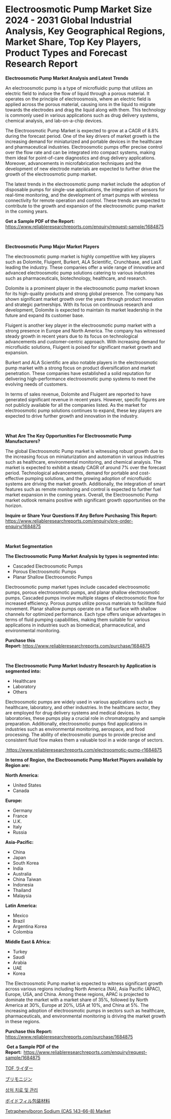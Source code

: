 <p><h1>Electroosmotic Pump Market Size 2024 - 2031 Global Industrial Analysis, Key Geographical Regions, Market Share, Top Key Players, Product Types and Forecast Research Report</h1></p><p><strong>Electroosmotic Pump Market Analysis and Latest Trends</strong></p>
<p><p>An electroosmotic pump is a type of microfluidic pump that utilizes an electric field to induce the flow of liquid through a porous material. It operates on the principle of electroosmosis, where an electric field is applied across the porous material, causing ions in the liquid to migrate towards the electrodes and drag the liquid along with them. This technology is commonly used in various applications such as drug delivery systems, chemical analysis, and lab-on-a-chip devices.</p><p>The Electroosmotic Pump Market is expected to grow at a CAGR of 8.8% during the forecast period. One of the key drivers of market growth is the increasing demand for miniaturized and portable devices in the healthcare and pharmaceutical industries. Electroosmotic pumps offer precise control over the flow rate and can be integrated into compact systems, making them ideal for point-of-care diagnostics and drug delivery applications. Moreover, advancements in microfabrication techniques and the development of new electrode materials are expected to further drive the growth of the electroosmotic pump market.</p><p>The latest trends in the electroosmotic pump market include the adoption of disposable pumps for single-use applications, the integration of sensors for real-time monitoring, and the development of smart pumps with wireless connectivity for remote operation and control. These trends are expected to contribute to the growth and expansion of the electroosmotic pump market in the coming years.</p></p>
<p><strong>Get a Sample PDF of the Report:&nbsp;</strong> <a href="https://www.reliableresearchreports.com/enquiry/request-sample/1684875">https://www.reliableresearchreports.com/enquiry/request-sample/1684875</a></p>
<p>&nbsp;</p>
<p><strong>Electroosmotic Pump Major Market Players</strong></p>
<p><p>The electroosmotic pump market is highly competitive with key players such as Dolomite, Fluigent, Burkert, ALA Scientific, Crunchbase, and LasX leading the industry. These companies offer a wide range of innovative and advanced electroosmotic pump solutions catering to various industries such as pharmaceuticals, biotechnology, healthcare, and research.</p><p>Dolomite is a prominent player in the electroosmotic pump market known for its high-quality products and strong global presence. The company has shown significant market growth over the years through product innovation and strategic partnerships. With its focus on continuous research and development, Dolomite is expected to maintain its market leadership in the future and expand its customer base.</p><p>Fluigent is another key player in the electroosmotic pump market with a strong presence in Europe and North America. The company has witnessed steady growth in recent years due to its focus on technological advancements and customer-centric approach. With increasing demand for microfluidic solutions, Fluigent is poised for significant market growth and expansion.</p><p>Burkert and ALA Scientific are also notable players in the electroosmotic pump market with a strong focus on product diversification and market penetration. These companies have established a solid reputation for delivering high-performance electroosmotic pump systems to meet the evolving needs of customers.</p><p>In terms of sales revenue, Dolomite and Fluigent are reported to have generated significant revenue in recent years. However, specific figures are not publicly available for all the companies listed. As the market for electroosmotic pump solutions continues to expand, these key players are expected to drive further growth and innovation in the industry.</p></p>
<p>&nbsp;</p>
<p><strong>What Are The Key Opportunities For Electroosmotic Pump Manufacturers?</strong></p>
<p><p>The global Electroosmotic Pump market is witnessing robust growth due to the increasing focus on miniaturization and automation in various industries such as healthcare, environmental monitoring, and chemical analysis. The market is expected to exhibit a steady CAGR of around 7% over the forecast period. Technological advancements, demand for portable and cost-effective pumping solutions, and the growing adoption of microfluidic systems are driving the market growth. Additionally, the integration of smart features such as remote monitoring and control is expected to further fuel market expansion in the coming years. Overall, the Electroosmotic Pump market outlook remains positive with significant growth opportunities on the horizon.</p></p>
<p><strong>Inquire or Share Your Questions If Any Before Purchasing This Report:</strong> <a href="https://www.reliableresearchreports.com/enquiry/pre-order-enquiry/1684875">https://www.reliableresearchreports.com/enquiry/pre-order-enquiry/1684875</a></p>
<p>&nbsp;</p>
<p><strong>Market Segmentation</strong></p>
<p><strong>The Electroosmotic Pump Market Analysis by types is segmented into:</strong></p>
<p><ul><li>Cascaded Electroosmotic Pumps</li><li>Porous Electroosmotic Pumps</li><li>Planar Shallow Electroosmotic Pumps</li></ul></p>
<p><p>Electroosmotic pump market types include cascaded electroosmotic pumps, porous electroosmotic pumps, and planar shallow electroosmotic pumps. Cascaded pumps involve multiple stages of electroosmotic flow for increased efficiency. Porous pumps utilize porous materials to facilitate fluid movement. Planar shallow pumps operate on a flat surface with shallow channels for optimized performance. Each type offers unique advantages in terms of fluid pumping capabilities, making them suitable for various applications in industries such as biomedical, pharmaceutical, and environmental monitoring.</p></p>
<p><strong>Purchase this Report:&nbsp;</strong><a href="https://www.reliableresearchreports.com/purchase/1684875">https://www.reliableresearchreports.com/purchase/1684875</a></p>
<p>&nbsp;</p>
<p><strong>The Electroosmotic Pump Market Industry Research by Application is segmented into:</strong></p>
<p><ul><li>Healthcare</li><li>Laboratory</li><li>Others</li></ul></p>
<p><p>Electroosmotic pumps are widely used in various applications such as healthcare, laboratory, and other industries. In the healthcare sector, they are employed for drug delivery systems and medical devices. In laboratories, these pumps play a crucial role in chromatography and sample preparation. Additionally, electroosmotic pumps find applications in industries such as environmental monitoring, aerospace, and food processing. The ability of electroosmotic pumps to provide precise and consistent fluid flow makes them a valuable tool in a wide range of sectors.</p></p>
<p><a href="https://www.reliableresearchreports.com/electroosmotic-pump-r1684875">&nbsp;https://www.reliableresearchreports.com/electroosmotic-pump-r1684875</a></p>
<p><strong>In terms of Region, the Electroosmotic Pump Market Players available by Region are:</strong></p>
<p>
    <p> <strong> North America: </strong>
        <ul>
            <li>United States</li>
            <li>Canada</li>
        </ul>
        </p> 
    <p> <strong> Europe: </strong>
        <ul>
            <li>Germany</li>
            <li>France</li>
            <li>U.K.</li>
            <li>Italy</li>
            <li>Russia</li>
        </ul>
        </p> 
    <p> <strong> Asia-Pacific: </strong>
        <ul>
            <li>China</li>
            <li>Japan</li>
            <li>South Korea</li>
            <li>India</li>
            <li>Australia</li>
            <li>China Taiwan</li>
            <li>Indonesia</li>
            <li>Thailand</li>
            <li>Malaysia</li>
        </ul>
        </p> 
    <p> <strong> Latin America: </strong>
        <ul>
            <li>Mexico</li>
            <li>Brazil</li>
            <li>Argentina Korea</li>
            <li>Colombia</li>
        </ul>
        </p> 
    <p> <strong> Middle East & Africa: </strong>
        <ul>
            <li>Turkey</li>
            <li>Saudi</li>
            <li>Arabia</li>
            <li>UAE</li>
            <li>Korea</li>
        </ul>
    </p>
    </p>
<p><p>The Electroosmotic Pump market is expected to witness significant growth across various regions including North America (NA), Asia Pacific (APAC), Europe, USA, and China. Among these regions, APAC is projected to dominate the market with a market share of 35%, followed by North America at 30%, Europe at 20%, USA at 10%, and China at 5%. The increasing adoption of electroosmotic pumps in sectors such as healthcare, pharmaceuticals, and environmental monitoring is driving the market growth in these regions.</p></p>
<p><strong>Purchase this Report: </strong><a href="https://www.reliableresearchreports.com/purchase/1684875">https://www.reliableresearchreports.com/purchase/1684875</a></p>
<p>&nbsp;<strong>Get a Sample PDF of the Report:&nbsp;&nbsp;</strong><a href="https://www.reliableresearchreports.com/enquiry/request-sample/1684875">https://www.reliableresearchreports.com/enquiry/request-sample/1684875</a></p>
<p><strong></strong></p>
<p><p><a href="https://github.com/EstaSprer20231/Market-Research-Report-List-1/blob/main/726712250422.md">TOF ライダー</a></p><p><a href="https://medium.com/@kaiyohnson76845/%E3%83%96%E3%83%AA%E3%83%A2%E3%83%8B%E3%82%B8%E3%83%B3%E5%B8%82%E5%A0%B4%E3%82%A4%E3%83%B3%E3%82%B5%E3%82%A4%E3%83%88-%E5%B8%82%E5%A0%B4%E3%81%AE%E3%83%88%E3%83%AC%E3%83%B3%E3%83%89-%E6%88%90%E9%95%B7-2024%E5%B9%B4%E3%81%8B%E3%82%892031%E5%B9%B4%E3%81%BE%E3%81%A7%E3%81%AE%E4%BA%88%E6%B8%AC-44a45ce7ef87">ブリモニジン</a></p><p><a href="https://medium.com/@kenyonjohns/%EC%83%81%EC%B2%98-%EC%B9%98%EB%A3%8C-%EC%B9%98%EB%A3%8C-%EB%B0%8F-%EA%B4%80%EB%A6%AC-%EC%8B%9C%EC%9E%A5-%EA%B7%9C%EB%AA%A8-cagr-%ED%8A%B8%EB%A0%8C%EB%93%9C-2024-2030-1e5f531d8d68">상처 치료 및 관리</a></p><p><a href="https://github.com/klon646/Market-Research-Report-List-1/blob/main/732304050423.md">ボイドフィル包装材料</a></p><p><a href="https://issuu.com/reportprime-2/docs/tetraphenylboron-sodium-cas-143-66-8-market-size-2">Tetraphenylboron Sodium (CAS 143-66-8) Market</a></p></p>